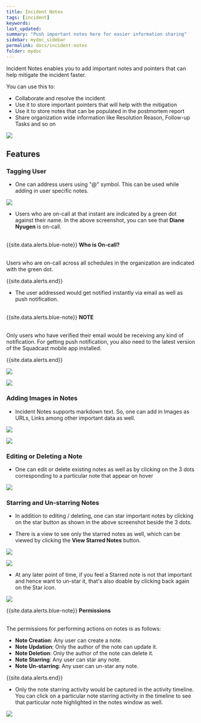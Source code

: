 ```yaml
---
title: Incident Notes
tags: [incident]
keywords:
last_updated:
summary: "Push important notes here for easier information sharing"
sidebar: mydoc_sidebar
permalink: docs/incident-notes
folder: mydoc
---
```


Incident Notes enables you to add important notes and pointers that can help mitigate the incident faster. 

You can use this to: 
- Collaborate and resolve the incident 
- Use it to store important pointers that will help with the mitigation 
- Use it to store notes that can be populated in the postmortem report
- Share organization wide information like Resolution Reason, Follow-up Tasks and so on

![](images/incident_notes_1.png)

## Features

### Tagging User

- One can address users using "@" symbol. This can be used while adding in user specific notes. 

![](images/incident_notes_2.png)

- Users who are on-call at that instant are indicated by a green dot against their name. In the above screenshot, you can see that **Diane Nyugen** is on-call.

<br/>
{{site.data.alerts.blue-note}}
<b>Who is On-call?</b>
<br/><br/><p>Users who are on-call across all schedules in the organization are indicated with the green dot.</p>
{{site.data.alerts.end}}
<br/>

- The user addressed would get notified instantly via email as well as push notification.

<br/>
{{site.data.alerts.blue-note}}
<b>NOTE</b>
<br/><br/>
<p>Only users who have verified their email would be receiving any kind of notification. For getting push notification, you also need to the latest version of the Squadcast mobile app installed.</p>
{{site.data.alerts.end}}

![](images/incident_notes_3.png)

![](images/incident_notes_4.png)

### Adding Images in Notes

- Incident Notes supports markdown text. So, one can add in Images as URLs, Links among other important data as well.

![](images/incident_notes_5.png)

![](images/incident_notes_6.png)

### Editing or Deleting a Note

- One can edit or delete existing notes as well as by clicking on the 3 dots corresponding to a particular note that appear on hover

![](images/incident_notes_7.png)

### Starring and Un-starring Notes 

- In addition to editing / deleting, one can star important notes by clicking on the star button as shown in the above screenshot beside the 3 dots.

- There is a view to see only the starred notes as well, which can be viewed by clicking the **View Starred Notes** button.

![](images/incident_notes_8.png)

![](images/incident_notes_9.png)

- At any later point of time, if you feel a Starred note is not that important and hence want to un-star it, that's also doable by clicking back again on the Star icon.

![](images/incident_notes_10.png)

{{site.data.alerts.blue-note}}
<b>Permissions</b>
<br/><br/>
<p>
The permissions for performing actions on notes is as follows:<br/>
<ul><li><b>Note Creation</b>: Any user can create a note.</li>
<li><b>Note Updation</b>: Only the author of the note can update it.</li>
<li><b>Note Deletion</b>: Only the author of the note can delete it.</li>
<li><b>Note Starring</b>: Any user can star any note.</li>
<li><b>Note Un-starring</b>: Any user can un-star any note.</li></ul>
</p>
{{site.data.alerts.end}}

- Only the note starring activity would be captured in the activity timeline. You can click on a particular note starring activity in the timeline to see that particular note highlighted in the notes window as well.

![](images/incident_notes_11.png)